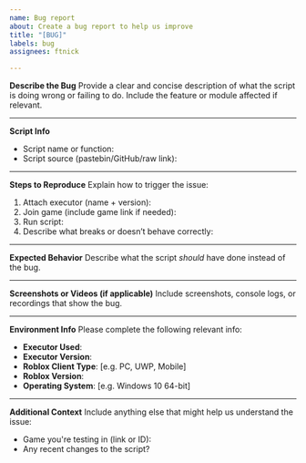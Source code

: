 ```yaml
---
name: Bug report
about: Create a bug report to help us improve
title: "[BUG]"
labels: bug
assignees: ftnick

---
```


**Describe the Bug** 
Provide a clear and concise description of what the script is doing wrong or failing to do. Include the feature or module affected if relevant.

---

**Script Info** 

* Script name or function:
* Script source (pastebin/GitHub/raw link):

---

**Steps to Reproduce** 
Explain how to trigger the issue:

1. Attach executor (name + version):
2. Join game (include game link if needed):
3. Run script:
4. Describe what breaks or doesn’t behave correctly:

---

**Expected Behavior** 
Describe what the script *should* have done instead of the bug.

---

**Screenshots or Videos (if applicable)** 
Include screenshots, console logs, or recordings that show the bug.

---

**Environment Info** 
Please complete the following relevant info:

* **Executor Used**: 
* **Executor Version**:
* **Roblox Client Type**: \[e.g. PC, UWP, Mobile]
* **Roblox Version**:
* **Operating System**: \[e.g. Windows 10 64-bit]

---

**Additional Context** 
Include anything else that might help us understand the issue:

* Game you're testing in (link or ID):
* Any recent changes to the script?
